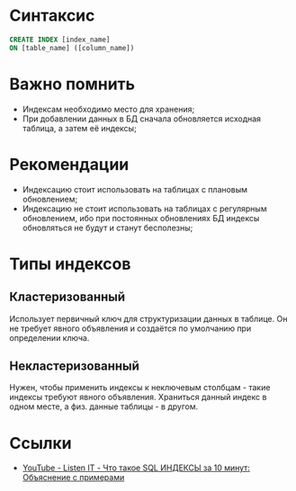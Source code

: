 # Синтаксис
```sql
CREATE INDEX [index_name]
ON [table_name] ([column_name])
```
# Важно помнить
- Индексам необходимо место для хранения;
- При добавлении данных в БД сначала обновляется исходная таблица, а затем её индексы;
# Рекомендации
- Индексацию стоит использовать на таблицах с плановым обновлением;
- Индексацию не стоит использовать на таблицах с регулярным обновлением, ибо при постоянных обновлениях БД индексы обновляться не будут и станут бесполезны;
# Типы индексов
## Кластеризованный
Использует первичный ключ для структуризации данных в таблице. Он не требует явного объявления и создаётся по умолчанию при определении ключа.
## Некластеризованный
Нужен, чтобы применить индексы к неключевым столбцам - такие индексы требуют явного объявления.
Храниться данный индекс в одном месте, а физ. данные таблицы - в другом.
# Ссылки
- [YouTube - Listen IT - Что такое SQL ИНДЕКСЫ за 10 минут: Объяснение с примерами](https://www.youtube.com/watch?v=LpEwssOYRKA)